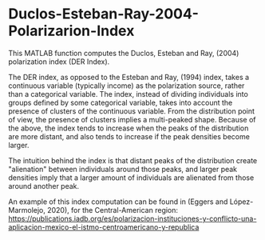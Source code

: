 # Duclos-Esteban-Ray-2004-Polarizarion-Index
This MATLAB function computes the Duclos, Esteban and Ray, (2004) polarization index (DER Index).

The DER index, as opposed to the Esteban and Ray, (1994) index, takes a continuous variable (typically income) as the polarization source, rather than a categorical variable. The index, instead of dividing individuals into groups defined by some categorical variable, takes into account the presence of clusters of the continuous variable. From the distribution point of view, the presence of clusters implies a multi-peaked shape. Because of the above, the index tends to increase when the peaks of the distribution are more distant, and also tends to increase if the peak densities become larger.

The intuition behind the index is that distant peaks of the distribution create "alienation" between individuals around those peaks, and larger peak densities imply that a larger amount of individuals are alienated from those around another peak.

An example of this index computation can be found in (Eggers and López-Marmolejo, 2020), for the Central-American region: https://publications.iadb.org/es/polarizacion-instituciones-y-conflicto-una-aplicacion-mexico-el-istmo-centroamericano-y-republica
